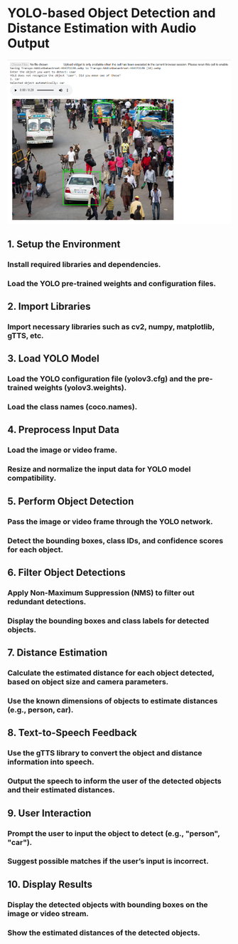 # YOLO-based Object Detection and Distance Estimation with Audio Output

![Screenshot](Screenshot%202024-11-28%20230030.png)

## 1. Setup the Environment
### Install required libraries and dependencies.
### Load the YOLO pre-trained weights and configuration files.
## 2. Import Libraries
### Import necessary libraries such as cv2, numpy, matplotlib, gTTS, etc.
## 3. Load YOLO Model
### Load the YOLO configuration file (yolov3.cfg) and the pre-trained weights (yolov3.weights).
### Load the class names (coco.names).
## 4. Preprocess Input Data
### Load the image or video frame.
### Resize and normalize the input data for YOLO model compatibility.
## 5. Perform Object Detection
### Pass the image or video frame through the YOLO network.
### Detect the bounding boxes, class IDs, and confidence scores for each object.
## 6. Filter Object Detections
### Apply Non-Maximum Suppression (NMS) to filter out redundant detections.
### Display the bounding boxes and class labels for detected objects.
## 7. Distance Estimation
### Calculate the estimated distance for each object detected, based on object size and camera parameters.
### Use the known dimensions of objects to estimate distances (e.g., person, car).
## 8. Text-to-Speech Feedback
### Use the gTTS library to convert the object and distance information into speech.
### Output the speech to inform the user of the detected objects and their estimated distances.
## 9. User Interaction
### Prompt the user to input the object to detect (e.g., "person", "car").
### Suggest possible matches if the user’s input is incorrect.
## 10. Display Results
### Display the detected objects with bounding boxes on the image or video stream.
### Show the estimated distances of the detected objects.

